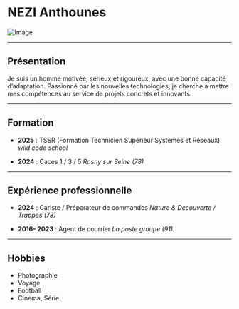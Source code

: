 # NEZI Anthounes
[](url)

![Image](https://github.com/user-attachments/assets/046a8d35-9735-41ed-8c5b-71991003fc07)

---

## Présentation  
Je suis un homme motivée, sérieux et rigoureux, avec une bonne capacité d’adaptation. Passionné par les nouvelles technologies, je cherche à mettre mes compétences au service de projets concrets et innovants.

---

## Formation  
- **2025** : TSSR (Formation Technicien Supérieur Systèmes et Réseaux)  
  *wild code school*

- **2024** : Caces 1 / 3 / 5 
  *Rosny sur Seine (78)*

---

## Expérience professionnelle  
- **2024** : Cariste / Préparateur de commandes
  *Nature & Decouverte / Trappes (78)*

- **2016- 2023** : Agent de courrier
  *La poste groupe (91).*

---

## Hobbies  
- Photographie  
- Voyage  
- Football   
- Cinema, Série


